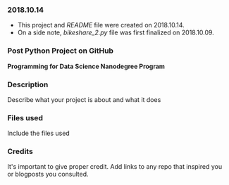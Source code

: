 ### 2018.10.14
* This project and _README_ file were created on 2018.10.14.
* On a side note, *bikeshare_2.py* file was first finalized on 2018.10.09.

### Post Python Project on GitHub
**Programming for Data Science Nanodegree Program**

### Description
Describe what your project is about and what it does

### Files used
Include the files used

### Credits
It's important to give proper credit. Add links to any repo that inspired you or blogposts you consulted.
